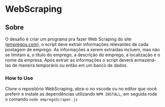 # WebScraping

## Sobre
O desafio é criar um programa pra fazer Web Scraping do site ([empregos.com](https://www.empregos.com.br/)), o script deve extrair informações relevantes de cada postagem de emprego. As informações a serem extraídas incluem, mas não se limitam a, o título do emprego, a descrição do emprego, a localização e o nome da empresa. Após extrair as informações o script deverá armazená-las de maneira temporário ou então em um banco de dados.

### How to Use

Clone o repositório WebScraping, abra-o no vscode ou no editor que você preferir e instale as dependências utilizando `NPM INSTALL`, em seguida rode o comando `node empregoScraper.js`
